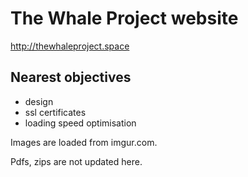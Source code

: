 # The Whale Project website

http://thewhaleproject.space


## Nearest objectives


- design
- ssl certificates
- loading speed optimisation



Images are loaded from imgur.com.

Pdfs, zips are not updated here.
